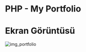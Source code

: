 # PHP - My Portfolio

# Ekran Görüntüsü

![img_portfolio](https://cloud.githubusercontent.com/assets/15425071/15871380/4ab4a6d8-2cc2-11e6-993e-914a6902c5b5.png)
